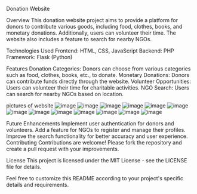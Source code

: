 Donation Website

Overview
This donation website project aims to provide a platform for donors to contribute various goods, including food, clothes, books, and monetary donations. Additionally, users can volunteer their time. The website also includes a feature to search for nearby NGOs.

Technologies Used
Frontend: HTML, CSS, JavaScript
Backend: PHP
Framework: Flask (Python)

Features
Donation Categories: Donors can choose from various categories such as food, clothes, books, etc., to donate.
Monetary Donations: Donors can contribute funds directly through the website.
Volunteer Opportunities: Users can volunteer their time for charitable activities.
NGO Search: Users can search for nearby NGOs based on location.

pictures of website 
![image](https://github.com/Kirtika2227/Donate_Today/assets/136061745/6ff12f3d-8fa9-4eaf-8728-37aad01cc150)
![image](https://github.com/Kirtika2227/Donate_Today/assets/136061745/a4564134-315d-4b80-89c5-7cde74bb71da)
![image](https://github.com/Kirtika2227/Donate_Today/assets/136061745/efaf3701-9b8e-42f6-9ff0-9400e8ecec3a)
![image](https://github.com/Kirtika2227/Donate_Today/assets/136061745/f4e4ad51-780f-4467-a16f-7d630a4d5d28)
![image](https://github.com/Kirtika2227/Donate_Today/assets/136061745/4b114697-e60e-4be3-9c60-adbcd75a2e46)
![image](https://github.com/Kirtika2227/Donate_Today/assets/136061745/42c7241b-b9f2-4af6-8350-172a06cfd08a)
![image](https://github.com/Kirtika2227/Donate_Today/assets/136061745/3ff53352-ff6c-46f2-b30d-823adaa180e2)
![image](https://github.com/Kirtika2227/Donate_Today/assets/136061745/8f5a3b17-038e-46d3-924a-2dcf9c5062ef)
![image](https://github.com/Kirtika2227/Donate_Today/assets/136061745/dc39b611-92a9-4309-8664-42387ebcedf5)
![image](https://github.com/Kirtika2227/Donate_Today/assets/136061745/020fd474-c235-4f8a-949e-45f1fb0ea303)
![image](https://github.com/Kirtika2227/Donate_Today/assets/136061745/fc35edf0-4331-43a3-8877-2e757ec88416)
![image](https://github.com/Kirtika2227/Donate_Today/assets/136061745/1f815628-c9ba-4750-9fc9-30ba22ccd0df)
![image](https://github.com/Kirtika2227/Donate_Today/assets/136061745/e70b4997-0d2c-4e02-be4c-e3ae5efd6a56)












Future Enhancements
Implement user authentication for donors and volunteers.
Add a feature for NGOs to register and manage their profiles.
Improve the search functionality for better accuracy and user experience.
Contributing
Contributions are welcome! Please fork the repository and create a pull request with your improvements.

License
This project is licensed under the MIT License - see the LICENSE file for details.

Feel free to customize this README according to your project's specific details and requirements.







